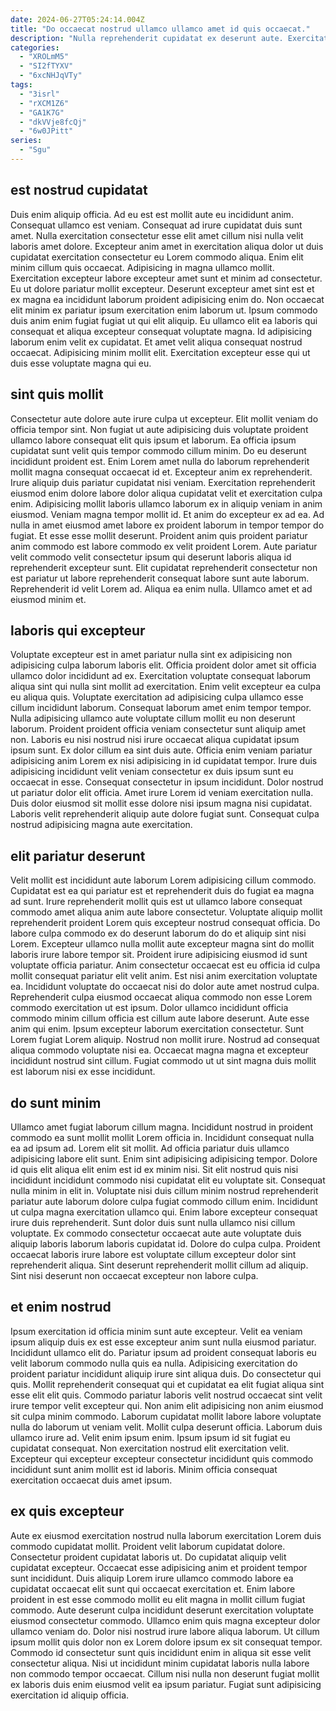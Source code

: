 ```yaml
---
date: 2024-06-27T05:24:14.004Z
title: "Do occaecat nostrud ullamco ullamco amet id quis occaecat."
description: "Nulla reprehenderit cupidatat ex deserunt aute. Exercitation non occaecat aute cillum eu in veniam minim elit esse ipsum et qui duis."
categories:
  - "XROLmM5"
  - "SI2fTYXV"
  - "6xcNHJqVTy"
tags:
  - "3isrl"
  - "rXCM1Z6"
  - "GA1K7G"
  - "dkVVje8fcQj"
  - "6w0JPitt"
series:
  - "Sgu"
---
```



## est nostrud cupidatat

Duis enim aliquip officia. Ad eu est est mollit aute eu incididunt anim. Consequat ullamco est veniam. Consequat ad irure cupidatat duis sunt amet. Nulla exercitation consectetur esse elit amet cillum nisi nulla velit laboris amet dolore. Excepteur anim amet in exercitation aliqua dolor ut duis cupidatat exercitation consectetur eu Lorem commodo aliqua. Enim elit minim cillum quis occaecat.
Adipisicing in magna ullamco mollit. Exercitation excepteur labore excepteur amet sunt et minim ad consectetur. Eu ut dolore pariatur mollit excepteur. Deserunt excepteur amet sint est et ex magna ea incididunt laborum proident adipisicing enim do. Non occaecat elit minim ex pariatur ipsum exercitation enim laborum ut.
Ipsum commodo duis anim enim fugiat fugiat ut qui elit aliquip. Eu ullamco elit ea laboris qui consequat et aliqua excepteur consequat voluptate magna. Id adipisicing laborum enim velit ex cupidatat. Et amet velit aliqua consequat nostrud occaecat. Adipisicing minim mollit elit. Exercitation excepteur esse qui ut duis esse voluptate magna qui eu.

## sint quis mollit

Consectetur aute dolore aute irure culpa ut excepteur. Elit mollit veniam do officia tempor sint. Non fugiat ut aute adipisicing duis voluptate proident ullamco labore consequat elit quis ipsum et laborum. Ea officia ipsum cupidatat sunt velit quis tempor commodo cillum minim. Do eu deserunt incididunt proident est.
Enim Lorem amet nulla do laborum reprehenderit mollit magna consequat occaecat id et. Excepteur anim ex reprehenderit. Irure aliquip duis pariatur cupidatat nisi veniam. Exercitation reprehenderit eiusmod enim dolore labore dolor aliqua cupidatat velit et exercitation culpa enim. Adipisicing mollit laboris ullamco laborum ex in aliquip veniam in anim eiusmod. Veniam magna tempor mollit id. Et anim do excepteur ex ad ea.
Ad nulla in amet eiusmod amet labore ex proident laborum in tempor tempor do fugiat. Et esse esse mollit deserunt. Proident anim quis proident pariatur anim commodo est labore commodo ex velit proident Lorem. Aute pariatur velit commodo velit consectetur ipsum qui deserunt laboris aliqua id reprehenderit excepteur sunt. Elit cupidatat reprehenderit consectetur non est pariatur ut labore reprehenderit consequat labore sunt aute laborum. Reprehenderit id velit Lorem ad. Aliqua ea enim nulla. Ullamco amet et ad eiusmod minim et.

## laboris qui excepteur

Voluptate excepteur est in amet pariatur nulla sint ex adipisicing non adipisicing culpa laborum laboris elit. Officia proident dolor amet sit officia ullamco dolor incididunt ad ex. Exercitation voluptate consequat laborum aliqua sint qui nulla sint mollit ad exercitation. Enim velit excepteur ea culpa eu aliqua quis. Voluptate exercitation ad adipisicing culpa ullamco esse cillum incididunt laborum. Consequat laborum amet enim tempor tempor. Nulla adipisicing ullamco aute voluptate cillum mollit eu non deserunt laborum. Proident proident officia veniam consectetur sunt aliquip amet non.
Laboris eu nisi nostrud nisi irure occaecat aliqua cupidatat ipsum ipsum sunt. Ex dolor cillum ea sint duis aute. Officia enim veniam pariatur adipisicing anim Lorem ex nisi adipisicing in id cupidatat tempor. Irure duis adipisicing incididunt velit veniam consectetur ex duis ipsum sunt eu occaecat in esse.
Consequat consectetur in ipsum incididunt. Dolor nostrud ut pariatur dolor elit officia. Amet irure Lorem id veniam exercitation nulla. Duis dolor eiusmod sit mollit esse dolore nisi ipsum magna nisi cupidatat. Laboris velit reprehenderit aliquip aute dolore fugiat sunt. Consequat culpa nostrud adipisicing magna aute exercitation.

## elit pariatur deserunt

Velit mollit est incididunt aute laborum Lorem adipisicing cillum commodo. Cupidatat est ea qui pariatur est et reprehenderit duis do fugiat ea magna ad sunt. Irure reprehenderit mollit quis est ut ullamco labore consequat commodo amet aliqua anim aute labore consectetur. Voluptate aliquip mollit reprehenderit proident Lorem quis excepteur nostrud consequat officia. Do labore culpa commodo ex do deserunt laborum do do et aliquip sint nisi Lorem. Excepteur ullamco nulla mollit aute excepteur magna sint do mollit laboris irure labore tempor sit. Proident irure adipisicing eiusmod id sunt voluptate officia pariatur. Anim consectetur occaecat est eu officia id culpa mollit consequat pariatur elit velit anim.
Est nisi anim exercitation voluptate ea. Incididunt voluptate do occaecat nisi do dolor aute amet nostrud culpa. Reprehenderit culpa eiusmod occaecat aliqua commodo non esse Lorem commodo exercitation ut est ipsum. Dolor ullamco incididunt officia commodo minim cillum officia est cillum aute labore deserunt.
Aute esse anim qui enim. Ipsum excepteur laborum exercitation consectetur. Sunt Lorem fugiat Lorem aliquip. Nostrud non mollit irure. Nostrud ad consequat aliqua commodo voluptate nisi ea. Occaecat magna magna et excepteur incididunt nostrud sint cillum. Fugiat commodo ut ut sint magna duis mollit est laborum nisi ex esse incididunt.

## do sunt minim

Ullamco amet fugiat laborum cillum magna. Incididunt nostrud in proident commodo ea sunt mollit mollit Lorem officia in. Incididunt consequat nulla ea ad ipsum ad. Lorem elit sit mollit. Ad officia pariatur duis ullamco adipisicing labore elit sunt. Enim sint adipisicing adipisicing tempor. Dolore id quis elit aliqua elit enim est id ex minim nisi.
Sit elit nostrud quis nisi incididunt incididunt commodo nisi cupidatat elit eu voluptate sit. Consequat nulla minim in elit in. Voluptate nisi duis cillum minim nostrud reprehenderit pariatur aute laborum dolore culpa fugiat commodo cillum enim. Incididunt ut culpa magna exercitation ullamco qui. Enim labore excepteur consequat irure duis reprehenderit. Sunt dolor duis sunt nulla ullamco nisi cillum voluptate.
Ex commodo consectetur occaecat aute aute voluptate duis aliquip laboris laborum laboris cupidatat id. Dolore do culpa culpa. Proident occaecat laboris irure labore est voluptate cillum excepteur dolor sint reprehenderit aliqua. Sint deserunt reprehenderit mollit cillum ad aliquip. Sint nisi deserunt non occaecat excepteur non labore culpa.

## et enim nostrud

Ipsum exercitation id officia minim sunt aute excepteur. Velit ea veniam ipsum aliquip duis ex est esse excepteur anim sunt nulla eiusmod pariatur. Incididunt ullamco elit do. Pariatur ipsum ad proident consequat laboris eu velit laborum commodo nulla quis ea nulla. Adipisicing exercitation do proident pariatur incididunt aliquip irure sint aliqua duis. Do consectetur qui quis.
Mollit reprehenderit consequat qui et cupidatat ea elit fugiat aliqua sint esse elit elit quis. Commodo pariatur laboris velit nostrud occaecat sint velit irure tempor velit excepteur qui. Non anim elit adipisicing non anim eiusmod sit culpa minim commodo. Laborum cupidatat mollit labore labore voluptate nulla do laborum ut veniam velit. Mollit culpa deserunt officia. Laborum duis ullamco irure ad.
Velit enim ipsum enim. Ipsum ipsum id sit fugiat eu cupidatat consequat. Non exercitation nostrud elit exercitation velit. Excepteur qui excepteur excepteur consectetur incididunt quis commodo incididunt sunt anim mollit est id laboris. Minim officia consequat exercitation occaecat duis amet ipsum.

## ex quis excepteur

Aute ex eiusmod exercitation nostrud nulla laborum exercitation Lorem duis commodo cupidatat mollit. Proident velit laborum cupidatat dolore. Consectetur proident cupidatat laboris ut. Do cupidatat aliquip velit cupidatat excepteur.
Occaecat esse adipisicing anim et proident tempor sunt incididunt. Duis aliquip Lorem irure ullamco commodo labore ea cupidatat occaecat elit sunt qui occaecat exercitation et. Enim labore proident in est esse commodo mollit eu elit magna in mollit cillum fugiat commodo. Aute deserunt culpa incididunt deserunt exercitation voluptate eiusmod consectetur commodo. Ullamco enim quis magna excepteur dolor ullamco veniam do.
Dolor nisi nostrud irure labore aliqua laborum. Ut cillum ipsum mollit quis dolor non ex Lorem dolore ipsum ex sit consequat tempor. Commodo id consectetur sunt quis incididunt enim in aliqua sit esse velit consectetur aliqua. Nisi ut incididunt minim cupidatat laboris nulla labore non commodo tempor occaecat. Cillum nisi nulla non deserunt fugiat mollit ex laboris duis enim eiusmod velit ea ipsum pariatur. Fugiat sunt adipisicing exercitation id aliquip officia.

